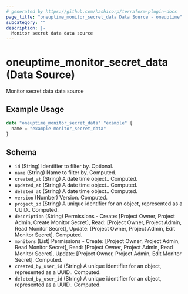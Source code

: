 ```yaml
---
# generated by https://github.com/hashicorp/terraform-plugin-docs
page_title: "oneuptime_monitor_secret_data Data Source - oneuptime"
subcategory: ""
description: |-
  Monitor secret data data source
---
```


# oneuptime_monitor_secret_data (Data Source)

Monitor secret data data source

## Example Usage

```terraform
data "oneuptime_monitor_secret_data" "example" {
  name = "example-monitor_secret_data"
}
```

## Schema

- `id` (String) Identifier to filter by. Optional.
- `name` (String) Name to filter by. Computed.
- `created_at` (String) A date time object.. Computed.
- `updated_at` (String) A date time object.. Computed.
- `deleted_at` (String) A date time object.. Computed.
- `version` (Number) Version. Computed.
- `project_id` (String) A unique identifier for an object, represented as a UUID.. Computed.
- `description` (String) Permissions - Create: [Project Owner, Project Admin, Create Monitor Secret], Read: [Project Owner, Project Admin, Read Monitor Secret], Update: [Project Owner, Project Admin, Edit Monitor Secret]. Computed.
- `monitors` (List) Permissions - Create: [Project Owner, Project Admin, Read Monitor Secret], Read: [Project Owner, Project Admin, Read Monitor Secret], Update: [Project Owner, Project Admin, Edit Monitor Secret]. Computed.
- `created_by_user_id` (String) A unique identifier for an object, represented as a UUID.. Computed.
- `deleted_by_user_id` (String) A unique identifier for an object, represented as a UUID.. Computed.
